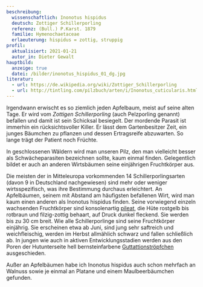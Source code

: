 ```yaml
---
beschreibung:
  wissenschaftlich: Inonotus hispidus
  deutsch: Zottiger Schillerporling
  referenz: (Bull.) P.Karst. 1879
  familie: Hymenochaetaceae
  erlaeuterung: hispidus = zottig, struppig
profil:
  aktualisiert: 2021-01-21
  autor_in: Dieter Gewalt
hauptbild:
  anzeige: true
  datei: /bilder/inonotus_hispidus_01_dg.jpg
literatur:
  - url: https://de.wikipedia.org/wiki/Zottiger_Schillerporling
  - url: http://tintling.com/pilzbuch/arten/i/Inonotus_cuticularis.html
---
```

Irgendwann erwischt es so ziemlich jeden Apfelbaum, meist auf seine alten Tage. Er wird vom *Zottigen Schillerporling* (auch Pelzporling genannt) befallen und damit ist sein Schicksal besiegelt. Der mordende Parasit ist immerhin ein rücksichtsvoller Killer. Er lässt dem Gartenbesitzer Zeit, ein junges Bäumchen zu pflanzen und dessen Ertragsreife abzuwarten. So lange trägt der Patient noch Früchte.

In geschlossenen Wäldern wird man unseren Pilz, den man vielleicht besser als Schwächeparasiten bezeichnen sollte, kaum einmal finden. Gelegentlich bildet er auch an anderen Wirtsbäumen seine einjährigen Fruchtkörper aus. 

Die meisten der in Mitteleuropa vorkommenden 14 Schillerporlingsarten (davon 9 in Deutschland nachgewiesen) sind mehr oder weniger wirtsspezifisch, was ihre Bestimmung durchaus erleichtert. An Apfelbäumen, seinem mit Abstand am häufigsten befallenen Wirt, wird man kaum einen anderen als Inonotus hispidus finden. Seine vorwiegend einzeln wachsenden Fruchtkörper sind konsolenartig [pileat](pileat "Glossar"), die Hüte rostgelb bis rotbraun und filzig-zottig behaart, auf Druck dunkel fleckend. Sie werden bis zu 30 cm breit. Wie alle Schillerporlinge sind seine Fruchtkörper einjährig. Sie erscheinen etwa ab Juni, sind jung sehr saftreich und weichfleischig, werden im Herbst allmählich schwarz und fallen schließlich ab. In jungen wie auch in aktiven Entwicklungsstadien werden aus den Poren der Hutunterseite hell bernsteinfarbene [Guttattionströpfchen](Guttattion "Glossar") ausgeschieden.

Außer an Apfelbäumen habe ich Inonotus hispidus auch schon mehrfach an Walnuss sowie je einmal an Platane und einem Maulbeerbäumchen gefunden.